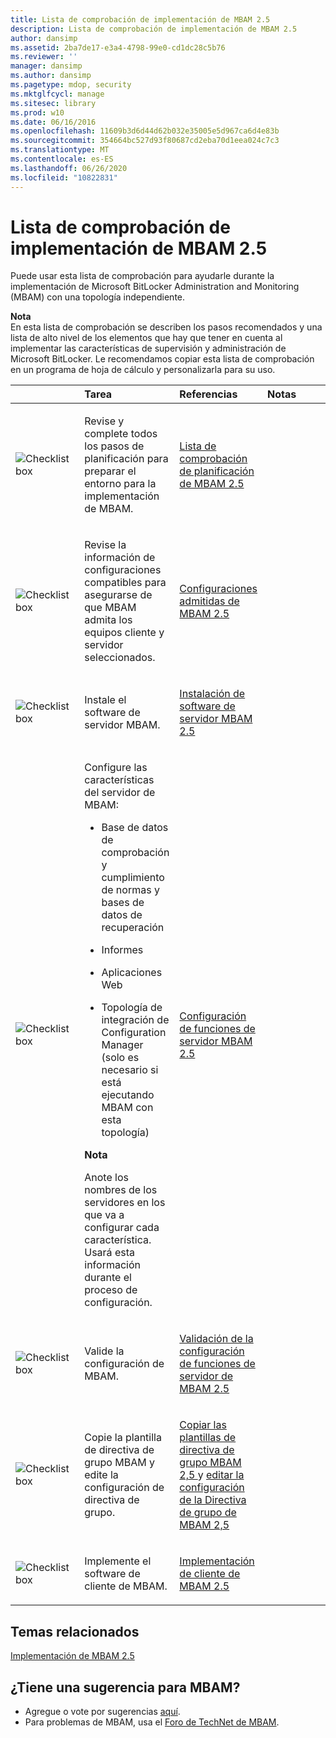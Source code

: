 ```yaml
---
title: Lista de comprobación de implementación de MBAM 2.5
description: Lista de comprobación de implementación de MBAM 2.5
author: dansimp
ms.assetid: 2ba7de17-e3a4-4798-99e0-cd1dc28c5b76
ms.reviewer: ''
manager: dansimp
ms.author: dansimp
ms.pagetype: mdop, security
ms.mktglfcycl: manage
ms.sitesec: library
ms.prod: w10
ms.date: 06/16/2016
ms.openlocfilehash: 11609b3d6d44d62b032e35005e5d967ca6d4e83b
ms.sourcegitcommit: 354664bc527d93f80687cd2eba70d1eea024c7c3
ms.translationtype: MT
ms.contentlocale: es-ES
ms.lasthandoff: 06/26/2020
ms.locfileid: "10822831"
---
```

# Lista de comprobación de implementación de MBAM 2.5


Puede usar esta lista de comprobación para ayudarle durante la implementación de Microsoft BitLocker Administration and Monitoring (MBAM) con una topología independiente.

**Nota**  
En esta lista de comprobación se describen los pasos recomendados y una lista de alto nivel de los elementos que hay que tener en cuenta al implementar las características de supervisión y administración de Microsoft BitLocker. Le recomendamos copiar esta lista de comprobación en un programa de hoja de cálculo y personalizarla para su uso.



<table>
<colgroup>
<col width="25%" />
<col width="25%" />
<col width="25%" />
<col width="25%" />
</colgroup>
<thead>
<tr class="header">
<th align="left"></th>
<th align="left">Tarea</th>
<th align="left">Referencias</th>
<th align="left">Notas</th>
</tr>
</thead>
<tbody>
<tr class="odd">
<td align="left"><img src="images/checklistbox.gif" alt="Checklist box" /></td>
<td align="left"><p>Revise y complete todos los pasos de planificación para preparar el entorno para la implementación de MBAM.</p></td>
<td align="left"><p><a href="mbam-25-planning-checklist.md" data-raw-source="[MBAM 2.5 Planning Checklist](mbam-25-planning-checklist.md)">Lista de comprobación de planificación de MBAM 2.5</a></p></td>
<td align="left"><p></p></td>
</tr>
<tr class="even">
<td align="left"><img src="images/checklistbox.gif" alt="Checklist box" /></td>
<td align="left"><p>Revise la información de configuraciones compatibles para asegurarse de que MBAM admita los equipos cliente y servidor seleccionados.</p></td>
<td align="left"><p><a href="mbam-25-supported-configurations.md" data-raw-source="[MBAM 2.5 Supported Configurations](mbam-25-supported-configurations.md)">Configuraciones admitidas de MBAM 2.5</a></p></td>
<td align="left"><p></p></td>
</tr>
<tr class="odd">
<td align="left"><img src="images/checklistbox.gif" alt="Checklist box" /></td>
<td align="left"><p>Instale el software de servidor MBAM.</p></td>
<td align="left"><p><a href="installing-the-mbam-25-server-software.md" data-raw-source="[Installing the MBAM 2.5 Server Software](installing-the-mbam-25-server-software.md)">Instalación de software de servidor MBAM 2.5</a></p></td>
<td align="left"><p></p></td>
</tr>
<tr class="even">
<td align="left"><img src="images/checklistbox.gif" alt="Checklist box" /></td>
<td align="left"><p>Configure las características del servidor de MBAM:</p>
<ul>
<li><p>Base de datos de comprobación y cumplimiento de normas y bases de datos de recuperación</p></li>
<li><p>Informes</p></li>
<li><p>Aplicaciones Web</p></li>
<li><p>Topología de integración de Configuration Manager (solo es necesario si está ejecutando MBAM con esta topología)</p></li>
</ul>
<div class="alert">
<strong>Nota</strong><br/><p>Anote los nombres de los servidores en los que va a configurar cada característica. Usará esta información durante el proceso de configuración.</p>
</div>
<div>

</div></td>
<td align="left"><p><a href="configuring-the-mbam-25-server-features.md" data-raw-source="[Configuring the MBAM 2.5 Server Features](configuring-the-mbam-25-server-features.md)">Configuración de funciones de servidor MBAM 2.5</a></p></td>
<td align="left"><p></p></td>
</tr>
<tr class="odd">
<td align="left"><img src="images/checklistbox.gif" alt="Checklist box" /></td>
<td align="left"><p>Valide la configuración de MBAM.</p></td>
<td align="left"><p><a href="validating-the-mbam-25-server-feature-configuration.md" data-raw-source="[Validating the MBAM 2.5 Server Feature Configuration](validating-the-mbam-25-server-feature-configuration.md)">Validación de la configuración de funciones de servidor de MBAM 2.5</a></p></td>
<td align="left"><p></p></td>
</tr>
<tr class="even">
<td align="left"><img src="images/checklistbox.gif" alt="Checklist box" /></td>
<td align="left"><p>Copie la plantilla de directiva de grupo MBAM y edite la configuración de directiva de grupo.</p></td>
<td align="left"><p><a href="copying-the-mbam-25-group-policy-templates.md" data-raw-source="[Copying the MBAM 2.5 Group Policy Templates](copying-the-mbam-25-group-policy-templates.md)">Copiar las plantillas de directiva de grupo MBAM 2,5 </a> y <a href="editing-the-mbam-25-group-policy-settings.md" data-raw-source="[Editing the MBAM 2.5 Group Policy Settings](editing-the-mbam-25-group-policy-settings.md)"> editar la configuración de la Directiva de grupo de MBAM 2,5</a></p></td>
<td align="left"><p></p></td>
</tr>
<tr class="odd">
<td align="left"><img src="images/checklistbox.gif" alt="Checklist box" /></td>
<td align="left"><p>Implemente el software de cliente de MBAM.</p></td>
<td align="left"><p><a href="deploying-the-mbam-25-client.md" data-raw-source="[Deploying the MBAM 2.5 Client](deploying-the-mbam-25-client.md)">Implementación de cliente de MBAM 2.5</a></p></td>
<td align="left"><p></p></td>
</tr>
</tbody>
</table>




## Temas relacionados


[Implementación de MBAM 2.5](deploying-mbam-25.md)




## ¿Tiene una sugerencia para MBAM?
- Agregue o vote por sugerencias [aquí](http://mbam.uservoice.com/forums/268571-microsoft-bitlocker-administration-and-monitoring). 
- Para problemas de MBAM, usa el [Foro de TechNet de MBAM](https://social.technet.microsoft.com/Forums/home?forum=mdopmbam).




